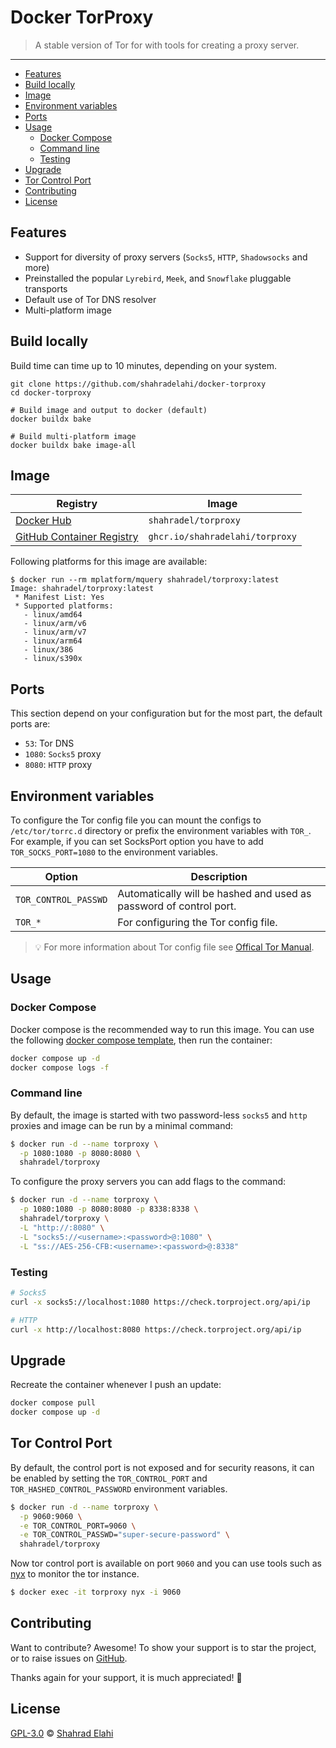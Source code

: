 # Docker TorProxy

> A stable version of Tor for with tools for creating a proxy server.

---

- [Features](#features)
- [Build locally](#build-locally)
- [Image](#image)
- [Environment variables](#environment-variables)
- [Ports](#ports)
- [Usage](#usage)
  - [Docker Compose](#docker-compose)
  - [Command line](#command-line)
  - [Testing](#testing)
- [Upgrade](#upgrade)
- [Tor Control Port](#tor-control-port)
- [Contributing](#contributing)
- [License](#license)

## Features

- Support for diversity of proxy servers (`Socks5`, `HTTP`, `Shadowsocks` and more)
- Preinstalled the popular `Lyrebird`, `Meek`, and `Snowflake` pluggable transports
- Default use of Tor DNS resolver
- Multi-platform image

## Build locally

Build time can time up to 10 minutes, depending on your system.

```shell
git clone https://github.com/shahradelahi/docker-torproxy
cd docker-torproxy

# Build image and output to docker (default)
docker buildx bake

# Build multi-platform image
docker buildx bake image-all
```

## Image

| Registry                                                                                               | Image                           |
| ------------------------------------------------------------------------------------------------------ | ------------------------------- |
| [Docker Hub](https://hub.docker.com/r/shahradel/torproxy/)                                             | `shahradel/torproxy`            |
| [GitHub Container Registry](https://github.com/users/shahradelahi/packages/container/package/torproxy) | `ghcr.io/shahradelahi/torproxy` |

Following platforms for this image are available:

```
$ docker run --rm mplatform/mquery shahradel/torproxy:latest
Image: shahradel/torproxy:latest
 * Manifest List: Yes
 * Supported platforms:
   - linux/amd64
   - linux/arm/v6
   - linux/arm/v7
   - linux/arm64
   - linux/386
   - linux/s390x
```

## Ports

This section depend on your configuration but for the most part, the default ports are:

- `53`: Tor DNS
- `1080`: `Socks5` proxy
- `8080`: `HTTP` proxy

## Environment variables

To configure the Tor config file you can mount the configs to `/etc/tor/torrc.d` directory or prefix the environment
variables with `TOR_`. For example, if you can set SocksPort option you have to add `TOR_SOCKS_PORT=1080` to the
environment variables.

| Option               | Description                                                        |
| -------------------- | ------------------------------------------------------------------ |
| `TOR_CONTROL_PASSWD` | Automatically will be hashed and used as password of control port. |
| `TOR_*`              | For configuring the Tor config file.                               |

> 💡 For more information about Tor config file see [Offical Tor Manual](hhttps://2019.www.torproject.org/docs/tor-manual.html.en).

## Usage

### Docker Compose

Docker compose is the recommended way to run this image. You can use the following
[docker compose template](docker-compose.yml), then run the container:

```bash
docker compose up -d
docker compose logs -f
```

### Command line

By default, the image is started with two password-less `socks5` and `http` proxies and image can be run by a minimal
command:

```bash
$ docker run -d --name torproxy \
  -p 1080:1080 -p 8080:8080 \
  shahradel/torproxy
```

To configure the proxy servers you can add flags to the command:

```bash
$ docker run -d --name torproxy \
  -p 1080:1080 -p 8080:8080 -p 8338:8338 \
  shahradel/torproxy \
  -L "http://:8080" \
  -L "socks5://<username>:<password>@:1080" \
  -L "ss://AES-256-CFB:<username>:<password>@:8338"
```

### Testing

```bash
# Socks5
curl -x socks5://localhost:1080 https://check.torproject.org/api/ip

# HTTP
curl -x http://localhost:8080 https://check.torproject.org/api/ip
```

## Upgrade

Recreate the container whenever I push an update:

```bash
docker compose pull
docker compose up -d
```

## Tor Control Port

By default, the control port is not exposed and for security reasons, it can be enabled by setting
the `TOR_CONTROL_PORT` and `TOR_HASHED_CONTROL_PASSWORD` environment variables.

```bash
$ docker run -d --name torproxy \
  -p 9060:9060 \
  -e TOR_CONTROL_PORT=9060 \
  -e TOR_CONTROL_PASSWD="super-secure-password" \
  shahradel/torproxy
```

Now tor control port is available on port `9060` and you can use tools such as [nyx](https://nyx.torproject.org/) to
monitor the tor instance.

```bash
$ docker exec -it torproxy nyx -i 9060
```

## Contributing

Want to contribute? Awesome! To show your support is to star the project, or to raise issues
on [GitHub](https://github.com/shahradelahi/docker-torproxy).

Thanks again for your support, it is much appreciated! 🙏

## License

[GPL-3.0](/LICENSE) © [Shahrad Elahi](https://github.com/shahradelahi)
